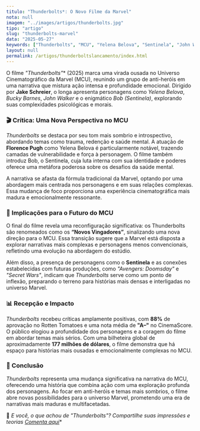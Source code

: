 ```yaml
---
titulo: "Thunderbolts*: O Novo Filme da Marvel"
nota: null
imagem: "../images/artigos/thunderbolts.jpg"
tipo: "artigo"
slug: "thunderbolts-marvel"
data: "2025-05-27"
keywords: ["Thunderbolts", "MCU", "Yelena Belova", "Sentinela", "John Walker", "Florence Pugh", "Jake Schreier", "Vingadores", "Novos Vingadores"]
layout: null
permalink: /artigos/thunderboltslancamento/index.html
---
```


O filme **"Thunderbolts*"** (2025) marca uma virada ousada no Universo Cinematográfico da Marvel (MCU), reunindo um grupo de anti-heróis em uma narrativa que mistura ação intensa e profundidade emocional. Dirigido por **Jake Schreier**, o longa apresenta personagens como *Yelena Belova*, *Bucky Barnes*, *John Walker* e o enigmático *Bob (Sentinela)*, explorando suas complexidades psicológicas e morais.

### 🎬 Crítica: Uma Nova Perspectiva no MCU

*Thunderbolts* se destaca por seu tom mais sombrio e introspectivo, abordando temas como trauma, redenção e saúde mental. A atuação de **Florence Pugh** como Yelena Belova é particularmente notável, trazendo camadas de vulnerabilidade e força à personagem. O filme também introduz Bob, o Sentinela, cuja luta interna com sua identidade e poderes oferece uma metáfora poderosa sobre os desafios da saúde mental.

A narrativa se afasta da fórmula tradicional da Marvel, optando por uma abordagem mais centrada nos personagens e em suas relações complexas. Essa mudança de foco proporciona uma experiência cinematográfica mais madura e emocionalmente ressonante.

### 🔮 Implicações para o Futuro do MCU

O final do filme revela uma reconfiguração significativa: os Thunderbolts são renomeados como os **“Novos Vingadores”**, sinalizando uma nova direção para o MCU. Essa transição sugere que a Marvel está disposta a explorar narrativas mais complexas e personagens menos convencionais, refletindo uma evolução na abordagem do estúdio.

Além disso, a presença de personagens como o **Sentinela** e as conexões estabelecidas com futuras produções, como *"Avengers: Doomsday"* e *"Secret Wars"*, indicam que *Thunderbolts* serve como um ponto de inflexão, preparando o terreno para histórias mais densas e interligadas no universo Marvel.

### 📊 Recepção e Impacto

*Thunderbolts* recebeu críticas amplamente positivas, com **88%** de aprovação no Rotten Tomatoes e uma nota média de **"A–"** no CinemaScore. O público elogiou a profundidade dos personagens e a coragem do filme em abordar temas mais sérios. Com uma bilheteira global de aproximadamente **177 milhões de dólares**, o filme demonstra que há espaço para histórias mais ousadas e emocionalmente complexas no MCU.

### 📢 Conclusão

*Thunderbolts* representa uma mudança significativa na narrativa do MCU, oferecendo uma história que combina ação com uma exploração profunda dos personagens. Ao focar em anti-heróis e temas mais sombrios, o filme abre novas possibilidades para o universo Marvel, prometendo uma era de narrativas mais maduras e multifacetadas.

💬 **E você, o que achou de "Thunderbolts*"? Compartilhe suas impressões e teorias [Comenta aqui](../contacto.html)**
